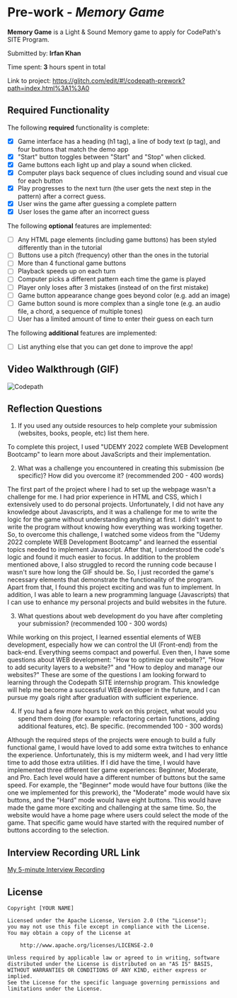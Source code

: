 # Pre-work - *Memory Game*

**Memory Game** is a Light & Sound Memory game to apply for CodePath's SITE Program. 

Submitted by: **Irfan Khan**

Time spent: **3** hours spent in total

Link to project: https://glitch.com/edit/#!/codepath-prework?path=index.html%3A1%3A0

## Required Functionality

The following **required** functionality is complete:

* [x] Game interface has a heading (h1 tag), a line of body text (p tag), and four buttons that match the demo app
* [x] "Start" button toggles between "Start" and "Stop" when clicked. 
* [x] Game buttons each light up and play a sound when clicked. 
* [x] Computer plays back sequence of clues including sound and visual cue for each button
* [x] Play progresses to the next turn (the user gets the next step in the pattern) after a correct guess. 
* [x] User wins the game after guessing a complete pattern
* [x] User loses the game after an incorrect guess

The following **optional** features are implemented:

* [ ] Any HTML page elements (including game buttons) has been styled differently than in the tutorial
* [ ] Buttons use a pitch (frequency) other than the ones in the tutorial
* [ ] More than 4 functional game buttons
* [ ] Playback speeds up on each turn
* [ ] Computer picks a different pattern each time the game is played
* [ ] Player only loses after 3 mistakes (instead of on the first mistake)
* [ ] Game button appearance change goes beyond color (e.g. add an image)
* [ ] Game button sound is more complex than a single tone (e.g. an audio file, a chord, a sequence of multiple tones)
* [ ] User has a limited amount of time to enter their guess on each turn

The following **additional** features are implemented:

- [ ] List anything else that you can get done to improve the app!

## Video Walkthrough (GIF)

![Codepath](https://user-images.githubusercontent.com/69400089/156081566-07726c2b-c7da-4682-a75f-bd21f4fa21ae.gif)

## Reflection Questions
1. If you used any outside resources to help complete your submission (websites, books, people, etc) list them here. 

To complete this project, I used "UDEMY 2022 complete WEB Development Bootcamp" to learn more about JavaScripts and their implementation.

2. What was a challenge you encountered in creating this submission (be specific)? How did you overcome it? (recommended 200 - 400 words)
 
The first part of the project where I had to set up the webpage wasn't a challenge for me. I had prior experience in HTML and CSS, which I extensively used to do personal projects. Unfortunately, I did not have any knowledge about Javascripts, and it was a challenge for me to write the logic for the game without understanding anything at first. I didn't want to write the program without knowing how everything was working together. So, to overcome this challenge, I watched some videos from the "Udemy 2022 complete WEB Development Bootcamp" and learned the essential topics needed to implement Javascript. After that, I understood the code's logic and found it much easier to focus. 
In addition to the problem mentioned above, I also struggled to record the running code because I wasn't sure how long the GIF should be. So, I   just recorded the game's necessary elements that demonstrate the functionality of the program. Apart from that, I found this project exciting and was fun to implement. In addition, I was able to learn a new programming language (Javascripts) that I can use to enhance my personal projects and build websites in the future.

3. What questions about web development do you have after completing your submission? (recommended 100 - 300 words) 

While working on this project, I learned essential elements of WEB development, especially how we can control the UI (Front-end) from the back-end. Everything seems compact and powerful. Even then, I have some questions about WEB development: "How to optimize our website?", "How to add security layers to a website?" and "How to deploy and manage our websites?" These are some of the questions I am looking forward to learning through the Codepath SITE internship program. This knowledge will help me become a successful WEB developer in the future, and I can pursue my goals right after graduation with sufficient experience.

4. If you had a few more hours to work on this project, what would you spend them doing (for example: refactoring certain functions, adding additional features, etc). Be specific. (recommended 100 - 300 words)
 
Although the required steps of the projects were enough to build a fully functional game, I would have loved to add some extra twitches to enhance the experience. Unfortunately, this is my midterm week, and I had very little time to add those extra utilities. 
If I did have the time, I would have implemented three different tier game experiences: Beginner, Moderate, and Pro. Each level would have a different number of buttons but the same speed. For example, the "Beginner" mode would have four buttons (like the one we implemented for this prework), the "Moderate" mode would have six buttons, and the "Hard" mode would have eight buttons. This would have made the game more exciting and challenging at the same time.
So, the website would have a home page where users could select the mode of the game. That specific game would have started with the required number of buttons according to the selection.



## Interview Recording URL Link

[My 5-minute Interview Recording](your-link-here)


## License

    Copyright [YOUR NAME]

    Licensed under the Apache License, Version 2.0 (the "License");
    you may not use this file except in compliance with the License.
    You may obtain a copy of the License at

        http://www.apache.org/licenses/LICENSE-2.0

    Unless required by applicable law or agreed to in writing, software
    distributed under the License is distributed on an "AS IS" BASIS,
    WITHOUT WARRANTIES OR CONDITIONS OF ANY KIND, either express or implied.
    See the License for the specific language governing permissions and
    limitations under the License.
